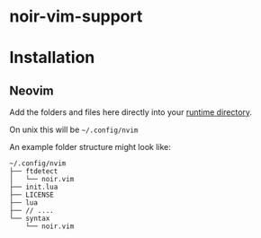 # noir-vim-support

# Installation

## Neovim

Add the folders and files here directly into your [runtime directory](https://neovim.io/doc/user/usr_43.html#your-runtime-dir).

On unix this will be `~/.config/nvim`

An example folder structure might look like:

```
~/.config/nvim
├── ftdetect
│   └── noir.vim
├── init.lua
├── LICENSE
├── lua
├── // ....
└── syntax
    └── noir.vim
```
